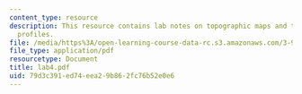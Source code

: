 ```yaml
---
content_type: resource
description: This resource contains lab notes on topographic maps and topographical
  profiles.
file: /media/https%3A/open-learning-course-data-rc.s3.amazonaws.com/3-986-the-human-past-introduction-to-archaeology-fall-2006/79d3c391ed74eea29b862fc76b52e0e6_lab4.pdf
file_type: application/pdf
resourcetype: Document
title: lab4.pdf
uid: 79d3c391-ed74-eea2-9b86-2fc76b52e0e6
---
```

